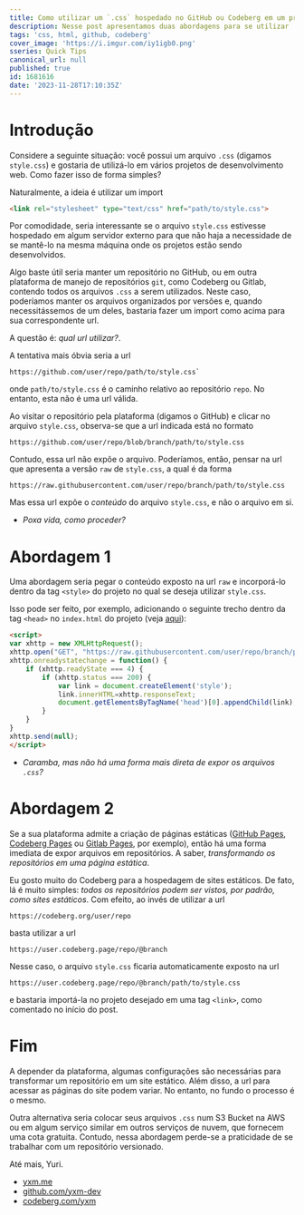 ```yaml
---
title: Como utilizar um `.css` hospedado no GitHub ou Codeberg em um projeto HTML?
description: Nesse post apresentamos duas abordagens para se utilizar  arquivos .css que estão hospedados no Github ou no Codeberg diretamente em projetos HTML
tags: 'css, html, github, codeberg'
cover_image: 'https://i.imgur.com/iy1igb0.png'
sseries: Quick Tips
canonical_url: null
published: true
id: 1681616
date: '2023-11-28T17:10:35Z'
---
```


# Introdução

Considere a seguinte situação: você possui um arquivo `.css` (digamos `style.css`) e gostaria de utilizá-lo em vários projetos de desenvolvimento web. Como fazer isso de forma simples?

Naturalmente, a ideia é utilizar um import

```html
<link rel="stylesheet" type="text/css" href="path/to/style.css">
```

Por comodidade, seria interessante se o arquivo `style.css` estivesse hospedado em algum servidor externo para que não haja a necessidade de se mantê-lo na mesma máquina onde os projetos estão sendo desenvolvidos.

Algo baste útil seria manter um repositório no GitHub, ou em outra plataforma de manejo de repositórios `git`, como Codeberg ou Gitlab, contendo todos os arquivos `.css` a serem utilizados. Neste caso, poderíamos manter os arquivos organizados por versões e, quando necessitássemos de um deles, bastaria fazer um import como acima para sua correspondente url.

A questão é: *qual url utilizar?*.

A tentativa mais óbvia seria a url

```
https://github.com/user/repo/path/to/style.css`
```

onde `path/to/style.css` é o caminho relativo ao repositório `repo`. No entanto, esta não é uma url válida. 

Ao visitar o repositório pela plataforma (digamos o GitHub) e clicar  no arquivo `style.css`, observa-se que a url indicada está no formato

```
https://github.com/user/repo/blob/branch/path/to/style.css
```

Contudo, essa url não expõe o arquivo. Poderíamos, então, pensar na url que apresenta a versão `raw` de `style.css`, a qual é da forma

```
https://raw.githubusercontent.com/user/repo/branch/path/to/style.css
```

Mas essa url expõe o *conteúdo* do arquivo `style.css`, e não o arquivo em si.

* *Poxa vida, como proceder?*

# Abordagem 1

Uma abordagem seria pegar o conteúdo exposto na url `raw` e incorporá-lo dentro da tag `<style>` do projeto no qual se deseja utilizar `style.css`.

Isso pode ser feito, por exemplo, adicionando o seguinte trecho dentro da tag `<head>` no `index.html` do projeto (veja [aqui](https://stackoverflow.com/a/63621260)):

```html
<script>
var xhttp = new XMLHttpRequest();
xhttp.open("GET", "https://raw.githubusercontent.com/user/repo/branch/path/to/style.css", true);
xhttp.onreadystatechange = function() {
    if (xhttp.readyState === 4) {
        if (xhttp.status === 200) {
            var link = document.createElement('style');
            link.innerHTML=xhttp.responseText;
            document.getElementsByTagName('head')[0].appendChild(link);
        }
    }
}
xhttp.send(null);
</script>
```

* *Caramba, mas não há uma forma mais direta de expor os arquivos `.css`?*

# Abordagem 2

Se a sua plataforma admite a criação de páginas estáticas ([GitHub Pages](https://docs.github.com/pt/pages), [Codeberg Pages](https://docs.codeberg.org/codeberg-pages/) ou [Gitlab Pages](https://docs.gitlab.com/ee/user/project/pages/), por exemplo), então há uma forma imediata de expor arquivos em repositórios. A saber, *transformando os repositórios em uma página estática*.

Eu gosto muito do Codeberg para a hospedagem de sites estáticos. De fato, lá é muito simples: *todos os repositórios podem ser vistos, por padrão, como sites estáticos*. Com efeito, ao invés de utilizar a url

``` 
https://codeberg.org/user/repo
```

basta utilizar a url

```
https://user.codeberg.page/repo/@branch
```

Nesse caso, o arquivo `style.css` ficaria automaticamente exposto na url

```
https://user.codeberg.page/repo/@branch/path/to/style.css
```

e bastaria importá-la no projeto desejado em uma tag `<link>`, como comentado no início do post.

# Fim

A depender da plataforma, algumas configurações são necessárias para transformar um repositório em um site estático. Além disso, a url para acessar as páginas do site podem variar. No entanto, no fundo o processo é o mesmo.

Outra alternativa seria colocar seus arquivos `.css` num S3 Bucket na AWS ou em algum serviço similar em outros serviços de nuvem, que fornecem uma cota gratuita. Contudo, nessa abordagem perde-se a praticidade de se trabalhar com um repositório versionado.

Até mais,
Yuri.

* [yxm.me](https://yxm.me)
* [github.com/yxm-dev](https://github.com/yxm.dev)
* [codeberg.com/yxm](https://codeberg.com/yxm)
